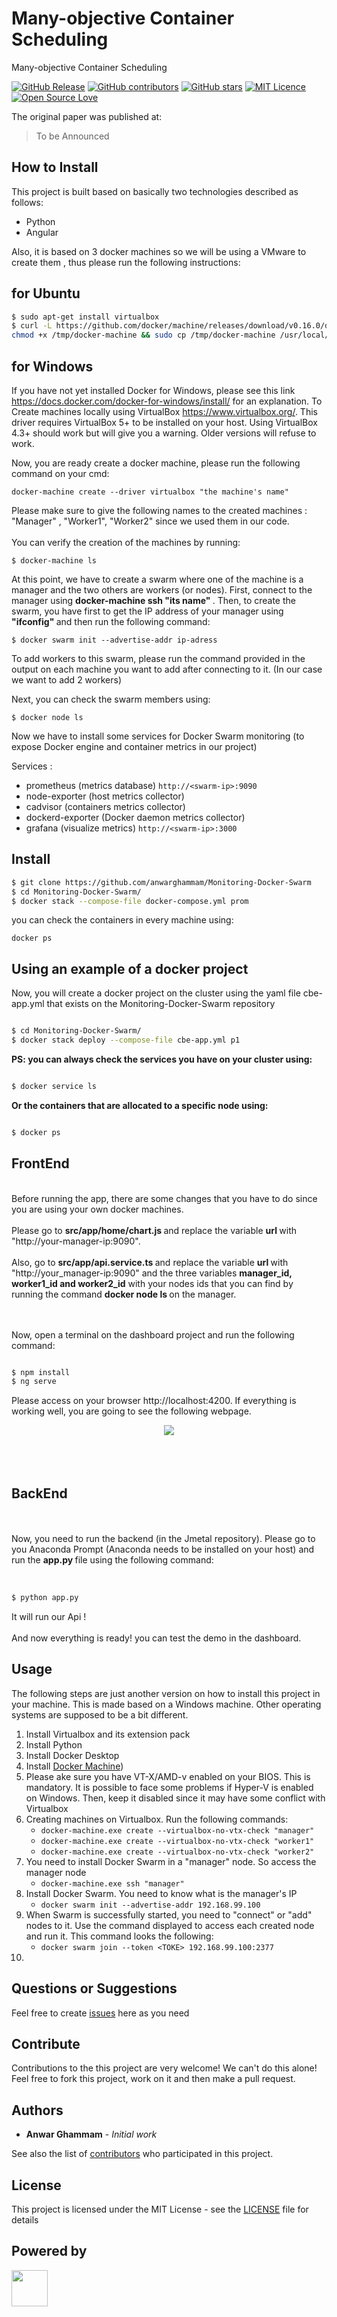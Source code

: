 # Many-objective Container Scheduling

Many-objective Container Scheduling

[![GitHub Release](https://img.shields.io/github/release/iselab-dearborn/many-objective-container-scheduling.svg)](https://github.com/iselab-dearborn/many-objective-container-scheduling/releases/latest)
[![GitHub contributors](https://img.shields.io/github/contributors/iselab-dearborn/many-objective-container-scheduling.svg)](https://github.com/iselab-dearborn/many-objective-container-scheduling/graphs/contributors)
[![GitHub stars](https://img.shields.io/github/stars/iselab-dearborn/many-objective-container-scheduling.svg)](https://github.com/iselab-dearborn/many-objective-container-scheduling)
[![MIT Licence](https://badges.frapsoft.com/os/mit/mit.svg?v=103)](https://opensource.org/licenses/mit-license.php)
[![Open Source Love](https://badges.frapsoft.com/os/v1/open-source.svg?v=103)](https://github.com/ellerbrock/open-source-badges/)

The original paper was published at:

> To be Announced 

## How to Install

This project is built based on basically two technologies described as follows:
* Python
* Angular 

Also, it is based on 3 docker machines so we will be using a VMware to create them , thus please run the following instructions:

## for Ubuntu 

```bash
$ sudo apt-get install virtualbox
$ curl -L https://github.com/docker/machine/releases/download/v0.16.0/docker-machine-`uname -s`-`uname -m` >/tmp/docker-machine &&
chmod +x /tmp/docker-machine && sudo cp /tmp/docker-machine /usr/local/bin/docker-machine

```
## for Windows
If you have not yet installed Docker for Windows, please see this link https://docs.docker.com/docker-for-windows/install/ for an explanation.
To Create machines locally using VirtualBox https://www.virtualbox.org/. This driver requires VirtualBox 5+ to be installed on your host. Using VirtualBox 4.3+ should work but will give you a warning. Older versions will refuse to work. 

Now, you are ready create a docker machine, please run the following command on your cmd:
```
docker-machine create --driver virtualbox "the machine's name" 
```
Please make sure to give the following names to the created machines : "Manager" , "Worker1", "Worker2" since we used them in our code.
<br> </br>
You can verify the creation of the machines by running:
```
$ docker-machine ls
```

At this point, we have to create a swarm where one of the machine is a manager and the two others are workers (or nodes).
First, connect to the manager using <strong> docker-machine ssh "its name" </strong> .
Then, to create the swarm, you have first to get the IP address of your manager using <strong> "ifconfig" </strong> and then run the following command:
```
$ docker swarm init --advertise-addr ip-adress
```
To add workers to this swarm, please run the command provided in the output on each machine you want to add after connecting to it. (In our case we want to add 2 workers)

Next, you can check the swarm members using:
```
$ docker node ls
```

Now we have to install some services for Docker Swarm monitoring (to expose Docker engine and container metrics in our project)

<p> Services :</p> 

* prometheus (metrics database) `http://<swarm-ip>:9090`
* node-exporter (host metrics collector)
* cadvisor (containers metrics collector)
* dockerd-exporter (Docker daemon metrics collector)
* grafana (visualize metrics) `http://<swarm-ip>:3000`
    
## Install
```bash
$ git clone https://github.com/anwarghammam/Monitoring-Docker-Swarm
$ cd Monitoring-Docker-Swarm/
$ docker stack --compose-file docker-compose.yml prom
```
you can check the containers in every machine using: 

```
docker ps
```
## Using an example of a docker project
Now, you will create a docker project on the cluster using the yaml file cbe-app.yml that exists on the Monitoring-Docker-Swarm repository 
```bash

$ cd Monitoring-Docker-Swarm/
$ docker stack deploy --compose-file cbe-app.yml p1
```
<strong> PS: you can always check the services you have on your cluster using: </strong>

```bash

$ docker service ls

```
<strong> Or the containers that are allocated to a specific node using: </strong>

```bash

$ docker ps

```
## FrontEnd
<br>
Before running the app, there are some changes that you have to do since you are using your own docker machines.
<br> </br>
Please go to <strong> src/app/home/chart.js </strong> and replace the variable <strong> url </strong> with "http://your-manager-ip:9090".
 <br> </br>   
Also, go to <strong> src/app/api.service.ts </strong> and replace the variable <strong> url </strong> with "http://your_manager-ip:9090" and the three variables <strong> manager_id, worker1_id  and  worker2_id</strong> with your nodes ids that you can find by running the command <strong> docker node ls </strong> on the manager. 

 <br/><br/>
Now, open a terminal on the dashboard project and run the following command:
```bash

$ npm install
$ ng serve 
```
Please access on your browser http://localhost:4200. If everything is working well, you are going to see the following webpage.

<div align="center">
    <kbd>
        <img src="https://github.com/iselab-dearborn/many-objective-container-scheduling/blob/main/screenshots/dashboard.png"/>
    </kbd>
    <br/><br/>
</div>
<br> </br>

## BackEnd
<br> </br>
Now, you need to run the backend (in the Jmetal repository). Please go to you Anaconda Prompt (Anaconda needs to be installed on your host) and run the <strong> app.py </strong> file using the following command:
<br> </br>
```bash

$ python app.py
```

It will run our Api !
<br></br>
And now everything is ready! you can test the demo in the dashboard.

## Usage

The following steps are just another version on how to install this project in your machine. This is made based on a Windows machine. Other operating systems are supposed to be a bit different.

1. Install Virtualbox and its extension pack 
2. Install Python 
3. Install Docker Desktop
4. Install [Docker Machine](https://docs.docker.com/machine/install-machine/))
5. Please ake sure you have VT-X/AMD-v enabled on your BIOS. This is mandatory. It is possible to face some problems if Hyper-V is enabled on Windows. Then, keep it disabled since it may have some conflict with Virtualbox
6. Creating machines on Virtualbox. Run the following commands:
    * `docker-machine.exe create --virtualbox-no-vtx-check "manager"`
    * `docker-machine.exe create --virtualbox-no-vtx-check "worker1"`
    * `docker-machine.exe create --virtualbox-no-vtx-check "worker2"`
7. You need to install Docker Swarm in a "manager" node. So access the manager node
    * `docker-machine.exe ssh "manager"`
8. Install Docker Swarm. You need to know what is the manager's IP
    * `docker swarm init --advertise-addr 192.168.99.100`
9. When Swarm is successfully started, you need to "connect" or "add" nodes to it. Use the command displayed to access each created node and run it. This command looks the following:
    * `docker swarm join --token <TOKE> 192.168.99.100:2377`
10.





## Questions or Suggestions

Feel free to create <a href="https://github.com/iselab-dearborn/many-objective-container-scheduling/issues">issues</a> here as you need

## Contribute

Contributions to the this project are very welcome! We can't do this alone! Feel free to fork this project, work on it and then make a pull request.

## Authors

* **Anwar Ghammam** - *Initial work*

See also the list of [contributors](https://github.com/iselab-dearborn/many-objective-container-scheduling/graphs/contributors) who participated in this project.

## License

This project is licensed under the MIT License - see the [LICENSE](LICENSE) file for details

## Powered by

<p float="left">
    <img src="https://user-images.githubusercontent.com/114015/77862143-99351b80-71e7-11ea-84b2-62038634f314.png" height="58px"/>
</p>
